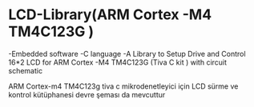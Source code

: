 # LCD-Library(ARM Cortex -M4 TM4C123G )
-Embedded software 
-C language
-A Library to Setup Drive and Control 16*2 LCD  for ARM Cortex -M4 TM4C123G (Tiva C kit ) with circuit schematic

 ARM Cortex-m4 TM4C123g tiva c mikrodenetleyici için LCD sürme ve kontrol kütüphanesi
 devre şeması da mevcuttur
